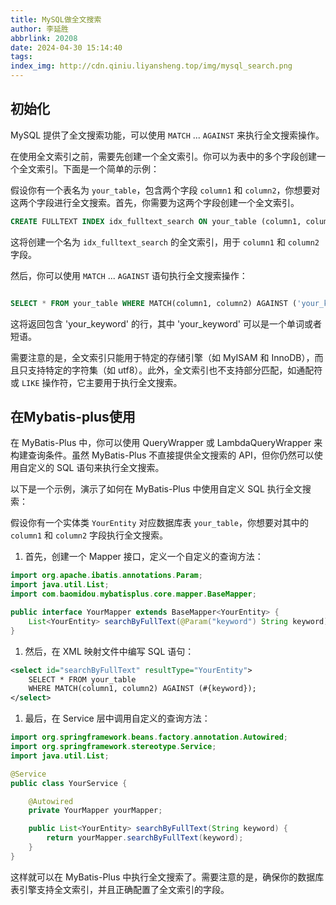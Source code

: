 ```yaml
---
title: MySQL做全文搜索
author: 李延胜
abbrlink: 20208
date: 2024-04-30 15:14:40
tags:
index_img: http://cdn.qiniu.liyansheng.top/img/mysql_search.png
---
```



## 初始化

MySQL 提供了全文搜索功能，可以使用 `MATCH` ... `AGAINST` 来执行全文搜索操作。

在使用全文索引之前，需要先创建一个全文索引。你可以为表中的多个字段创建一个全文索引。下面是一个简单的示例：

假设你有一个表名为 `your_table`，包含两个字段 `column1` 和 `column2`，你想要对这两个字段进行全文搜索。首先，你需要为这两个字段创建一个全文索引。

```sql
CREATE FULLTEXT INDEX idx_fulltext_search ON your_table (column1, column2);
```

这将创建一个名为 `idx_fulltext_search` 的全文索引，用于 `column1` 和 `column2` 字段。

然后，你可以使用 `MATCH` ... `AGAINST` 语句执行全文搜索操作：

```sql

SELECT * FROM your_table WHERE MATCH(column1, column2) AGAINST ('your_keyword');
```

这将返回包含 'your_keyword' 的行，其中 'your_keyword' 可以是一个单词或者短语。

需要注意的是，全文索引只能用于特定的存储引擎（如 MyISAM 和 InnoDB），而且只支持特定的字符集（如 utf8）。此外，全文索引也不支持部分匹配，如通配符或 `LIKE` 操作符，它主要用于执行全文搜索。

## 在Mybatis-plus使用

在 MyBatis-Plus 中，你可以使用 QueryWrapper 或 LambdaQueryWrapper 来构建查询条件。虽然 MyBatis-Plus 不直接提供全文搜索的 API，但你仍然可以使用自定义的 SQL 语句来执行全文搜索。

以下是一个示例，演示了如何在 MyBatis-Plus 中使用自定义 SQL 执行全文搜索：

假设你有一个实体类 `YourEntity` 对应数据库表 `your_table`，你想要对其中的 `column1` 和 `column2` 字段执行全文搜索。

1. 首先，创建一个 Mapper 接口，定义一个自定义的查询方法：

```java
import org.apache.ibatis.annotations.Param;
import java.util.List;
import com.baomidou.mybatisplus.core.mapper.BaseMapper;

public interface YourMapper extends BaseMapper<YourEntity> {
    List<YourEntity> searchByFullText(@Param("keyword") String keyword);
}
```

1. 然后，在 XML 映射文件中编写 SQL 语句：

```xml
<select id="searchByFullText" resultType="YourEntity">
    SELECT * FROM your_table
    WHERE MATCH(column1, column2) AGAINST (#{keyword});
</select>
```

1. 最后，在 Service 层中调用自定义的查询方法：

```java
import org.springframework.beans.factory.annotation.Autowired;
import org.springframework.stereotype.Service;
import java.util.List;

@Service
public class YourService {

    @Autowired
    private YourMapper yourMapper;

    public List<YourEntity> searchByFullText(String keyword) {
        return yourMapper.searchByFullText(keyword);
    }
}
```

这样就可以在 MyBatis-Plus 中执行全文搜索了。需要注意的是，确保你的数据库表引擎支持全文索引，并且正确配置了全文索引的字段。